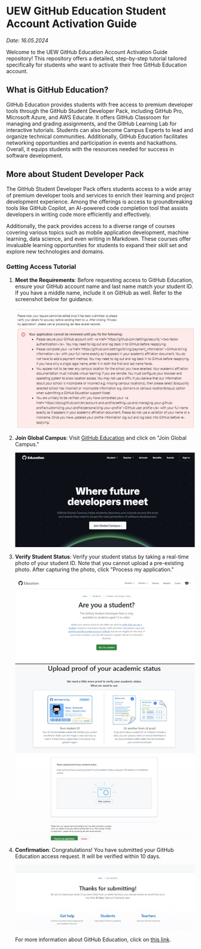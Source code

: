 # UEW GitHub Education Student Account Activation Guide
*Date: 16.05.2024*

Welcome to the UEW GitHub Education Account Activation Guide repository! This repository offers a detailed, step-by-step tutorial tailored specifically for students who want to activate their free GitHub Education account.

## What is GitHub Education?

GitHub Education provides students with free access to premium developer tools through the GitHub Student Developer Pack, including GitHub Pro, Microsoft Azure, and AWS Educate. It offers GitHub Classroom for managing and grading assignments, and the GitHub Learning Lab for interactive tutorials. Students can also become Campus Experts to lead and organize technical communities. Additionally, GitHub Education facilitates networking opportunities and participation in events and hackathons. Overall, it equips students with the resources needed for success in software development.

## More about Student Developer Pack

The GitHub Student Developer Pack offers students access to a wide array of premium developer tools and services to enrich their learning and project development experience. Among the offerings is access to groundbreaking tools like GitHub Copilot, an AI-powered code completion tool that assists developers in writing code more efficiently and effectively.

Additionally, the pack provides access to a diverse range of courses covering various topics such as mobile application development, machine learning, data science, and even writing in Markdown. These courses offer invaluable learning opportunities for students to expand their skill set and explore new technologies and domains.

### Getting Access Tutorial

1. **Meet the Requirements**: Before requesting access to GitHub Education, ensure your GitHub account name and last name match your student ID. If you have a middle name, include it on GitHub as well. Refer to the screenshot below for guidance.

   ![Requirements](https://github.com/wait-wro/uew-github-education-how-to/blob/main/Pictures/Pic4.jpg)

2. **Join Global Campus**: Visit [GitHub Education](https://github.com/edu) and click on "Join Global Campus."

   ![Global Campus](https://github.com/wait-wro/uew-github-education-how-to/blob/main/Pictures/Pic1.jpg)

3. **Verify Student Status**: Verify your student status by taking a real-time photo of your student ID. Note that you cannot upload a pre-existing photo. After capturing the photo, click "Process my application."

   ![Are you a student?](https://github.com/wait-wro/uew-github-education-how-to/blob/main/Pictures/Pic2.jpg)
   ![Student ID pic](https://github.com/wait-wro/uew-github-education-how-to/blob/main/Pictures/Pic3.jpg)

4. **Confirmation**: Congratulations! You have submitted your GitHub Education access request. It will be verified within 10 days.

   ![Thanks for submitting!](https://github.com/wait-wro/uew-github-education-how-to/blob/main/Pictures/Pic5.jpg)

   For more information about GitHub Education, click on [this link](https://education.github.com/students).

